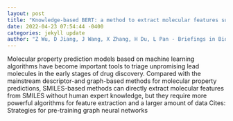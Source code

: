 ```yaml
--- 
layout: post 
title: "Knowledge-based BERT: a method to extract molecular features such as computational chemists" 
date: 2022-04-23 07:54:44 -0400 
categories: jekyll update 
author: "Z Wu, D Jiang, J Wang, X Zhang, H Du, L Pan - Briefings in Bioinformatics, 2022" 
--- 
```

Molecular property prediction models based on machine learning algorithms have become important tools to triage unpromising lead molecules in the early stages of drug discovery. Compared with the mainstream descriptor-and graph-based methods for molecular property predictions, SMILES-based methods can directly extract molecular features from SMILES without human expert knowledge, but they require more powerful algorithms for feature extraction and a larger amount of data Cites: Strategies for pre-training graph neural networks